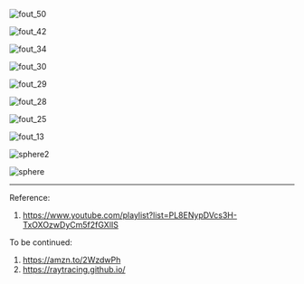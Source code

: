 ![fout_50](/home/bting/dev/raytracer/png/fout_50.png)



![fout_42](/home/bting/dev/raytracer/png/fout_42.png)

![fout_34](/home/bting/dev/raytracer/png/fout_34.png)

![fout_30](/home/bting/dev/raytracer/png/fout_30.png)

![fout_29](/home/bting/dev/raytracer/png/fout_29.png)

![fout_28](/home/bting/dev/raytracer/png/fout_28.png)

![fout_25](/home/bting/dev/raytracer/png/fout_25.png)

![fout_13](/home/bting/dev/raytracer/png/fout_13.png)



![sphere2](/home/bting/dev/raytracer/png/sphere2.png)

![sphere](/home/bting/dev/raytracer/png/sphere.png)



---

Reference:

1. https://www.youtube.com/playlist?list=PL8ENypDVcs3H-TxOXOzwDyCm5f2fGXlIS

To be continued:

1. https://amzn.to/2WzdwPh
2. https://raytracing.github.io/

